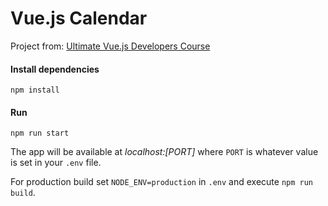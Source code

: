 # Vue.js Calendar

Project from: [Ultimate Vue.js Developers Course](http://bit.ly/2mPK8ny)

#### Install dependencies

```
npm install
```

#### Run

```
npm run start
```

The app will be available at *localhost:[PORT]* where `PORT` is whatever value is set in your `.env` file.

For production build set `NODE_ENV=production` in `.env` and execute `npm run build`.
